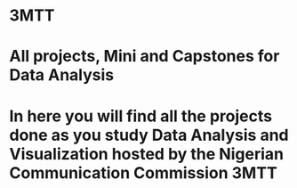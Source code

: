 # 3MTT
# All projects, Mini and Capstones for Data Analysis
# In here you will find all the projects done as you study Data Analysis and Visualization hosted by the Nigerian Communication Commission 3MTT
